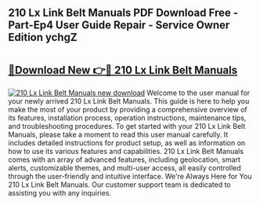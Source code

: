 ## 210 Lx Link Belt Manuals PDF Download Free - Part-Ep4 User Guide Repair - Service Owner Edition ychgZ

# <h2><a href="http://bc75197.oget.top/?id=210+Lx+Link+Belt+Manuals">🔗Download New 👉🔴 210 Lx Link Belt Manuals</a></h2>

[![210 Lx Link Belt Manuals new download](https://i.imgur.com/5g1atiW.png)](http://bc75197.oget.top/?id=210+Lx+Link+Belt+Manuals)
Welcome to the user manual for your newly arrived 210 Lx Link Belt Manuals. This guide is here to help you make the most of your product by providing a comprehensive overview of its features, installation process, operation instructions, maintenance tips, and troubleshooting procedures. To get started with your 210 Lx Link Belt Manuals, please take a moment to read this user manual carefully. It includes detailed instructions for product setup, as well as information on how to use its various features and capabilities. 210 Lx Link Belt Manuals comes with an array of advanced features, including geolocation, smart alerts, customizable themes, and multi-user access, all easily controlled through the user-friendly and intuitive interface. We're Always Here for You 210 Lx Link Belt Manuals. Our customer support team is dedicated to assisting you with any inquiries.
